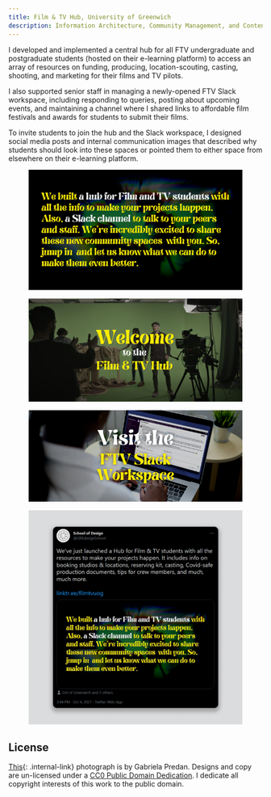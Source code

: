 ```yaml
---
title: Film & TV Hub, University of Greenwich
description: Information Architecture, Community Management, and Content Design for a major hub for Film & TV students at the University of Greenwich.
---
```


I developed and implemented a central hub for all FTV undergraduate and postgraduate students (hosted on their e-learning platform) to access an array of resources on funding, producing, location-scouting, casting, shooting, and marketing for their films and TV pilots. 

I also supported senior staff in managing a newly-opened FTV Slack workspace, including responding to queries, posting about upcoming events, and maintaining a channel where I shared links to affordable film festivals and awards for students to submit their films. 

To invite students to join the hub and the Slack workspace, I designed social media posts and internal communication images that described why students should look into these spaces or pointed them to either space from elsewhere on their e-learning platform.

<figure>
        <img src="assets\ftv\we_built_a_hub.png" alt="Typography design reading 'Business of Film (explained)' fading in and out at the centre of the frame in loop" loading="lazy">
</figure>

<div class="split-layout">
    <figure style="flex: 2.076">
        <img id="students_shooting_VP" src="assets\ftv\ftv_hub.png" alt="'Business of Film (explained)' is written alongside a list of words that relate to the course such as pitching, freelancing, and marketing" loading="lazy">
    </figure>
    <figure style="flex: 2.338">
        <img src="assets\ftv\slack_workspace.png" alt="'Business of Film (explained)' is written alongside a list of words that relate to the course such as pitching, freelancing, and marketing" loading="lazy">
    </figure>
</div>

<figure>
        <img src="assets\ftv\tweet.jpg" alt="tweet inviting students to look into the ew Slack Channel and FTV Hub" loading="lazy">
</figure>

## License

[This](#students_shooting_VP){: .internal-link} photograph is by Gabriela Predan. Designs and copy are un-licensed under a <a href="https://creativecommons.org/publicdomain/zero/1.0/" target="_blank" rel="noopener noreferrer">CC0 Public Domain Dedication</a>. I dedicate all copyright interests of this work to the public domain.